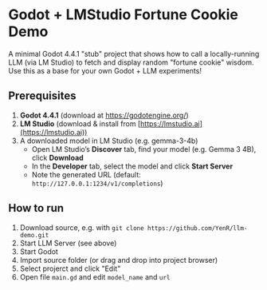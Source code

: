 # Godot + LMStudio Fortune Cookie Demo

A minimal Godot 4.4.1 "stub" project that shows how to call a locally-running LLM (via LM Studio) to fetch and display random "fortune cookie" wisdom. Use this as a base for your own Godot + LLM experiments!

## Prerequisites

1. **Godot 4.4.1**  (download at https://godotengine.org/)
2. **LM Studio** (download & install from [https://lmstudio.ai](https://lmstudio.ai))  
3. A downloaded model in LM Studio (e.g. gemma-3-4b)
   - Open LM Studio’s **Discover** tab, find your model (e.g. Gemma 3 4B), click **Download**
   - In the **Developer** tab, select the model and click **Start Server**  
   - Note the generated URL (default: `http://127.0.0.1:1234/v1/completions`)

## How to run

1. Download source, e.g. with `git clone https://github.com/YenR/llm-demo.git`
2. Start LLM Server (see above)
3. Start Godot 
4. Import source folder (or drag and drop into project browser) 
5. Select projerct and click "Edit"
6. Open file `main.gd` and edit `model_name` and `url`
